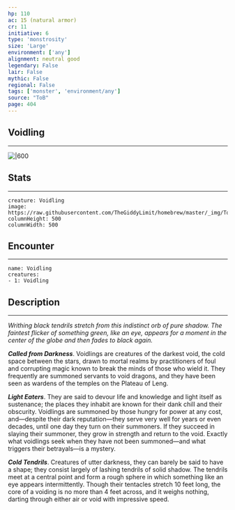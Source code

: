 ```yaml
---
hp: 110
ac: 15 (natural armor)
cr: 11
initiative: 6
type: 'monstrosity'    
size: 'Large'
environment: ['any']
alignment: neutral good
legendary: False
lair: False
mythic: False
regional: False
tags: ['monster', 'environment/any']
source: "ToB"
page: 404
---
```


## Voidling
---

![|600](https://raw.githubusercontent.com/TheGiddyLimit/homebrew/master/_img/ToB/Voidling.webp)

## Stats
---

```statblock
creature: Voidling
image: https://raw.githubusercontent.com/TheGiddyLimit/homebrew/master/_img/ToB/token/Voidling.png
columnHeight: 500
columnWidth: 500
```

## Encounter
---

```encounter-table
name: Voidling
creatures:
- 1: Voidling
```

## Description
---
_Writhing black tendrils stretch from this indistinct orb of pure shadow. The faintest flicker of something green, like an eye, appears for a moment in the center of the globe and then fades to black again._

**_Called from Darkness_**. Voidlings are creatures of the darkest void, the cold space between the stars, drawn to mortal realms by practitioners of foul and corrupting magic known to break the minds of those who wield it. They frequently are summoned servants to void dragons, and they have been seen as wardens of the temples on the Plateau of Leng.

**_Light Eaters_**. They are said to devour life and knowledge and light itself as sustenance; the places they inhabit are known for their dank chill and their obscurity. Voidlings are summoned by those hungry for power at any cost, and—despite their dark reputation—they serve very well for years or even decades, until one day they turn on their summoners. If they succeed in slaying their summoner, they grow in strength and return to the void. Exactly what voidlings seek when they have not been summoned—and what triggers their betrayals—is a mystery.

**_Cold Tendrils_**. Creatures of utter darkness, they can barely be said to have a shape; they consist largely of lashing tendrils of solid shadow. The tendrils meet at a central point and form a rough sphere in which something like an eye appears intermittently.
Though their tentacles stretch 10 feet long, the core of a voiding is no more than 4 feet across, and it weighs nothing, darting through either air or void with impressive speed.






